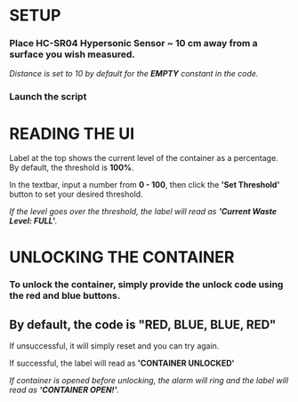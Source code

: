 # SETUP

### Place HC-SR04 Hypersonic Sensor ~ 10 cm away from a surface you wish measured. 

*Distance is set to 10 by default for the **EMPTY** constant in the code.*

### Launch the script

# READING THE UI

Label at the top shows the current level of the container as a percentage. By default, the threshold is **100%**.

In the textbar, input a number from **0 - 100**, then click the **'Set Threshold'** button to set your desired threshold. 

*If the level goes over the threshold, the label will read as **'Current Waste Level: FULL'**.*

# UNLOCKING THE CONTAINER

### To unlock the container, simply provide the unlock code using the red and blue buttons. 

## By default, the code is "RED, BLUE, BLUE, RED"

If unsuccessful, it will simply reset and you can try again. 

If successful, the label will read as **'CONTAINER UNLOCKED'**

*If container is opened before unlocking, the alarm will ring and the label will read as **'CONTAINER OPEN!'**.*
